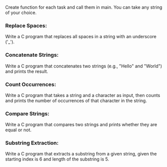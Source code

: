 Create function for each task and call them in main. You can take any string of your choice.

### Replace Spaces:
Write a C program that replaces all spaces in a string with an underscore ('_').

### Concatenate Strings:
Write a C program that concatenates two strings (e.g., "Hello" and "World") and prints the result.

### Count Occurrences:
Write a C program that takes a string and a character as input, then counts and prints the number of occurrences of that character in the string.

### Compare Strings:
Write a C program that compares two strings and prints whether they are equal or not.

### Substring Extraction:
Write a C program that extracts a substring from a given string, given the starting index is 6 and length of the substring is 5.
